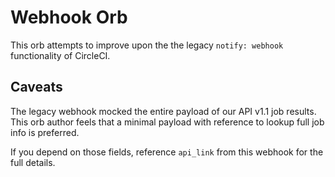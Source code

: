 # Webhook Orb

This orb attempts to improve upon the the legacy `notify: webhook` functionality of CircleCI.


## Caveats

The legacy webhook mocked the entire payload of our API v1.1 job results.  This orb author feels that a minimal payload with reference to lookup full job info is preferred.

If you depend on those fields, reference `api_link` from this webhook for the full details.

